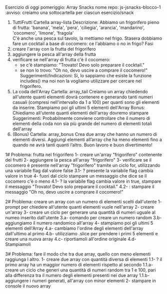 Esercizio di oggi pomeriggio: Array Snacks
nome repo: js-jsnacks-blocco-1
:avviso: creiamo una sottocartella per ciascun esercizio/snack
1. TuttiFrutti
Cartella array-lista
Descrizione:
Abbiamo un frigorifero pieno di frutta:
'banana', 'mela', 'pera', 'ciliegia', 'arancia', 'mandarino', 'cocomero', 'limone', 'fragola'  
C'è anche una pesca sul tavolo, la mettiamo nel frigo.
Stasera dobbiamo fare un cocktail a base di cocomero: ce l'abbiamo o no in frigo?
Fasi
1. creare l'array con la frutta del frigorifero
2. aggiungere la pesca all'array della frutta
3. verificare se nell'array di frutta c'è il cocomero:
   - se c'è stampiamo: "Trovato! Devo solo preparare il cocktail."
   - se non lo trovo: "Oh no, devo uscire a comprare il cocomero!"
Suggerimenti/Indicazioni:
Sì, lo sappiamo che esiste la funzione includes() ma noi non la vogliamo utilizzare per cercare nel frigorifero.
2. La coda dell'Array
Cartella: array_tail
Creiamo un array chiedendo all'utente quanti elementi dovrà contenere e generando tanti numeri casuali (compresi nell'intervallo da 1 a 100) per quanti sono gli elementi da inserire.
Stampiamo poi gli ultimi 5 elementi dell'Array
Bonus:
Chiediamo all'utente quanti elementi dell'array dovremo stampare
Suggerimenti:
Probabilmente conviene controllare che il numero di elementi della coda non sia più grande del numero di elementi totali dell'array
3.  (Bonus)
Cartella: array_bonus
Crea due array che hanno un numero di elementi diversi.
Aggiungi elementi all’array che ha meno elementi fino a quando ne avrà tanti quanti l’altro.
Buon lavoro e buon divertimento! 


1# Problema: frutta nel frigorifero
1- creare un'array "frigorifero" contenente dei frutti
2- aggiungere la pesca all'array "frigorifero"
3- verificare se il cocomero è presente nell'array "frigorifero" tramite un ciclo for, utilizzando una variabile flag dal valore false
3.1- ? presente la variabile flag cambia valore in true
4- fuori dal ciclo stampare un messaggio che dice se il cocomero c'è o meno
4.1- ? la variabile flag cambia valore in true, stampare il messaggio "Trovato! Devo solo preparare il cocktail."
4.2- : stampare il messaggio "Oh no, devo uscire a comprare il cocomero!"

2# Problema: creare un array con un numero di elementi scelti dall'utente
1- prompt per chiedere all'utente quanti elementi vuole nell'array
2- creare un'array
3- creare un ciclo per generare una quantità di numeri uguale al numeo inserito dall'utente
3.a- comando per creare un numero random
3.b- aggiungiamo il numero randomico all'array
4- stampiamo poi gli ultimi 5 elementi dell'Array
4.a- cambiamo l'ordine degli elementi dell'array dall'ultimo al primo
4.b- utilizziamo .slice per prendere i primi 5 elementi e creare una  nuova array
4.c- riportiamoli all'ordine originale
4.d- Stampiamoli 

3# Problema: fare il modo che tra due array, quello con meno elementi raggiunga l altro. 
1- creare due array con quantità diversa di elementi
1.1- ? il primo array ha un maggior numero di elementi rispetto al secondo
1.1.a- creare un ciclo che generi una quantità di numeri random tra 1 e 100, pari alla differenza tra il numero degli elementi presenti nei due array
1.1.b- aggiungere i numeri generati, all'array con minor elementi
2- stampare in console il nuovo array
